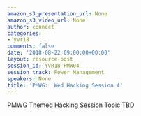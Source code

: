 ```yaml
---
amazon_s3_presentation_url: None
amazon_s3_video_url: None
author: connect
categories:
- yvr18
comments: false
date: '2018-08-22 09:00:00+00:00'
layout: resource-post
session_id: YVR18-PMW04
session_track: Power Management
speakers: None
title: 'PMWG:  Wed Hacking Session 4'
---
```


PMWG Themed Hacking Session Topic TBD